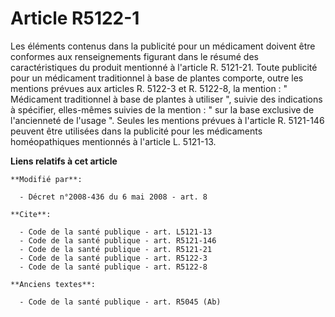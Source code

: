 # Article R5122-1

Les éléments contenus dans la publicité pour un médicament doivent être conformes aux renseignements figurant dans le résumé
des caractéristiques du produit mentionné à l'article R. 5121-21. Toute publicité pour un médicament traditionnel à base de
plantes comporte, outre les mentions prévues aux articles R. 5122-3 et R. 5122-8, la mention : " Médicament traditionnel à
base de plantes à utiliser ", suivie des indications à spécifier, elles-mêmes suivies de la mention : " sur la base exclusive
de l'ancienneté de l'usage ". Seules les mentions prévues à l'article R. 5121-146 peuvent être utilisées dans la publicité
pour les médicaments homéopathiques mentionnés à l'article L. 5121-13.

**Liens relatifs à cet article**

	**Modifié par**:

	  - Décret n°2008-436 du 6 mai 2008 - art. 8

	**Cite**:

	  - Code de la santé publique - art. L5121-13
	  - Code de la santé publique - art. R5121-146
	  - Code de la santé publique - art. R5121-21
	  - Code de la santé publique - art. R5122-3
	  - Code de la santé publique - art. R5122-8

	**Anciens textes**:

	  - Code de la santé publique - art. R5045 (Ab)
